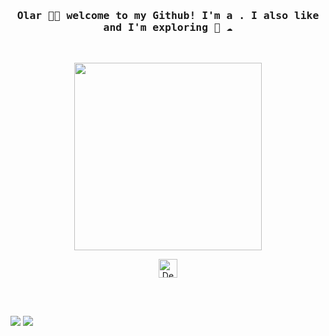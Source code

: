 <h3 align="center"><samp> Olar 👋🏾  welcome to my Github! I'm a . I also like  and I'm exploring 🐍 ☁️ </samp></h4>
<br>
<p align="center">
  <img width="300" src="https://64.media.tumblr.com/2dced32b6e6233015082fb3b784febc8/c8399938a52f32ef-f0/s500x750/05cbeab66bd13327bae4f79f4838e635511a1f7d.gif">
</p>


<p align="center">

  <img align="center" alt="Denis-Apple" height="30" width="30" src="https://upload.wikimedia.org/wikipedia/commons/8/84/Apple_Computer_Logo_rainbow.svg">
</p>

</div>
<div style="display: inline_block"><br>
 
  ##

 
<div> 
  <a href = "mailto:denis.andrade@live.com"><img src="https://img.shields.io/badge/Outlook-06091C?style=for-the-badge&logo=microsoft-outlook&logoColor=white" target="_blank"></a>
  <a href="https://www.linkedin.com/in/denis-andrade-331617195/" target="_blank"><img src="https://img.shields.io/badge/-LinkedIn-06091C?style=for-the-badge&logo=linkedin&logoColor=white" target="_blank"></a> 
</div>
